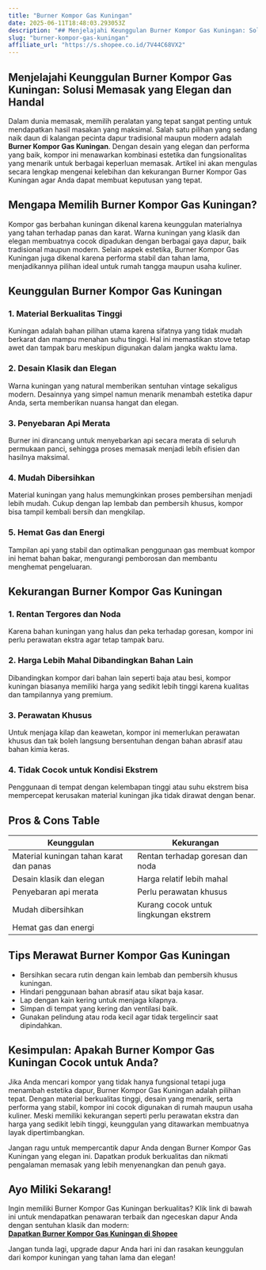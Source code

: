 ```yaml
---
title: "Burner Kompor Gas Kuningan"
date: 2025-06-11T18:48:03.293053Z
description: "## Menjelajahi Keunggulan Burner Kompor Gas Kuningan: Solusi Memasak yang Elegan dan Handal..."
slug: "burner-kompor-gas-kuningan"
affiliate_url: "https://s.shopee.co.id/7V44C68VX2"
---
```

## Menjelajahi Keunggulan Burner Kompor Gas Kuningan: Solusi Memasak yang Elegan dan Handal

Dalam dunia memasak, memilih peralatan yang tepat sangat penting untuk mendapatkan hasil masakan yang maksimal. Salah satu pilihan yang sedang naik daun di kalangan pecinta dapur tradisional maupun modern adalah **Burner Kompor Gas Kuningan**. Dengan desain yang elegan dan performa yang baik, kompor ini menawarkan kombinasi estetika dan fungsionalitas yang menarik untuk berbagai keperluan memasak. Artikel ini akan mengulas secara lengkap mengenai kelebihan dan kekurangan Burner Kompor Gas Kuningan agar Anda dapat membuat keputusan yang tepat.

## Mengapa Memilih Burner Kompor Gas Kuningan?

Kompor gas berbahan kuningan dikenal karena keunggulan materialnya yang tahan terhadap panas dan karat. Warna kuningan yang klasik dan elegan membuatnya cocok dipadukan dengan berbagai gaya dapur, baik tradisional maupun modern. Selain aspek estetika, Burner Kompor Gas Kuningan juga dikenal karena performa stabil dan tahan lama, menjadikannya pilihan ideal untuk rumah tangga maupun usaha kuliner.

## Keunggulan Burner Kompor Gas Kuningan

### 1. Material Berkualitas Tinggi

Kuningan adalah bahan pilihan utama karena sifatnya yang tidak mudah berkarat dan mampu menahan suhu tinggi. Hal ini memastikan stove tetap awet dan tampak baru meskipun digunakan dalam jangka waktu lama.

### 2. Desain Klasik dan Elegan

Warna kuningan yang natural memberikan sentuhan vintage sekaligus modern. Desainnya yang simpel namun menarik menambah estetika dapur Anda, serta memberikan nuansa hangat dan elegan.

### 3. Penyebaran Api Merata

Burner ini dirancang untuk menyebarkan api secara merata di seluruh permukaan panci, sehingga proses memasak menjadi lebih efisien dan hasilnya maksimal.

### 4. Mudah Dibersihkan

Material kuningan yang halus memungkinkan proses pembersihan menjadi lebih mudah. Cukup dengan lap lembab dan pembersih khusus, kompor bisa tampil kembali bersih dan mengkilap.

### 5. Hemat Gas dan Energi

Tampilan api yang stabil dan optimalkan penggunaan gas membuat kompor ini hemat bahan bakar, mengurangi pemborosan dan membantu menghemat pengeluaran.

## Kekurangan Burner Kompor Gas Kuningan

### 1. Rentan Tergores dan Noda

Karena bahan kuningan yang halus dan peka terhadap goresan, kompor ini perlu perawatan ekstra agar tetap tampak baru.

### 2. Harga Lebih Mahal Dibandingkan Bahan Lain

Dibandingkan kompor dari bahan lain seperti baja atau besi, kompor kuningan biasanya memiliki harga yang sedikit lebih tinggi karena kualitas dan tampilannya yang premium.

### 3. Perawatan Khusus

Untuk menjaga kilap dan keawetan, kompor ini memerlukan perawatan khusus dan tak boleh langsung bersentuhan dengan bahan abrasif atau bahan kimia keras.

### 4. Tidak Cocok untuk Kondisi Ekstrem

Penggunaan di tempat dengan kelembapan tinggi atau suhu ekstrem bisa mempercepat kerusakan material kuningan jika tidak dirawat dengan benar.

## Pros & Cons Table

| Keunggulan                         | Kekurangan                                   |
|-----------------------------------|----------------------------------------------|
| Material kuningan tahan karat dan panas | Rentan terhadap goresan dan noda         |
| Desain klasik dan elegan         | Harga relatif lebih mahal             |
| Penyebaran api merata            | Perlu perawatan khusus               |
| Mudah dibersihkan                | Kurang cocok untuk lingkungan ekstrem |
| Hemat gas dan energi             |                                    |

## Tips Merawat Burner Kompor Gas Kuningan

- Bersihkan secara rutin dengan kain lembab dan pembersih khusus kuningan.
- Hindari penggunaan bahan abrasif atau sikat baja kasar.
- Lap dengan kain kering untuk menjaga kilapnya.
- Simpan di tempat yang kering dan ventilasi baik.
- Gunakan pelindung atau roda kecil agar tidak tergelincir saat dipindahkan.

## Kesimpulan: Apakah Burner Kompor Gas Kuningan Cocok untuk Anda?

Jika Anda mencari kompor yang tidak hanya fungsional tetapi juga menambah estetika dapur, Burner Kompor Gas Kuningan adalah pilihan tepat. Dengan material berkualitas tinggi, desain yang menarik, serta performa yang stabil, kompor ini cocok digunakan di rumah maupun usaha kuliner. Meski memiliki kekurangan seperti perlu perawatan ekstra dan harga yang sedikit lebih tinggi, keunggulan yang ditawarkan membuatnya layak dipertimbangkan.

Jangan ragu untuk mempercantik dapur Anda dengan Burner Kompor Gas Kuningan yang elegan ini. Dapatkan produk berkualitas dan nikmati pengalaman memasak yang lebih menyenangkan dan penuh gaya.

## Ayo Miliki Sekarang!

Ingin memiliki Burner Kompor Gas Kuningan berkualitas? Klik link di bawah ini untuk mendapatkan penawaran terbaik dan ngeceskan dapur Anda dengan sentuhan klasik dan modern:  
[**Dapatkan Burner Kompor Gas Kuningan di Shopee**](https://s.shopee.co.id/7V44C68VX2)

Jangan tunda lagi, upgrade dapur Anda hari ini dan rasakan keunggulan dari kompor kuningan yang tahan lama dan elegan!